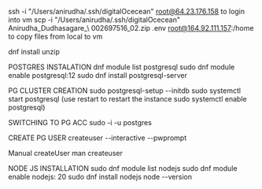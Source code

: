 ssh -i "/Users/anirudha/.ssh/digitalOcecean" root@64.23.176.158 to login into vm
scp -i "/Users/anirudha/.ssh/digitalOcecean" Anirudha_Dudhasagare_\ 002697516_02.zip .env root@164.92.111.157:/home to copy files from local to vm

dnf install unzip

POSTGRES INSTALATION
dnf module list postgresql
sudo dnf module enable postgresql:12
sudo dnf install postgresql-server

PG CLUSTER CREATION
sudo postgresql-setup --initdb
sudo systemctl start postgresql (use restart to restart the instance
sudo systemctl enable postgresql)

SWITCHING TO PG ACC
sudo -i -u postgres

CREATE PG USER 
createuser --interactive --pwprompt

Manual createUser
man createuser

NODE JS INSTALLATION
sudo dnf module list nodejs
sudo dnf module enable nodejs: 20
sudo dnf install nodejs
node --version
